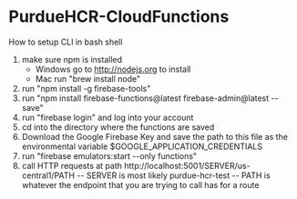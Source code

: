 # PurdueHCR-CloudFunctions



How to setup CLI in bash shell

1. make sure npm is installed
	- Windows go to http://nodejs.org to install
	- Mac run "brew install node"
2. run "npm install -g firebase-tools"
3. run "npm install firebase-functions@latest firebase-admin@latest --save"
4. run "firebase login" and  log into your account
5. cd into the directory where the functions are saved
6. Download the Google Firebase Key and save the path to this file as the environmental variable $GOOGLE_APPLICATION_CREDENTIALS 
7. run "firebase emulators:start --only functions"
8. call HTTP requests at path http://localhost:5001/SERVER/us-central1/PATH
	-- SERVER is most likely purdue-hcr-test
	-- PATH is whatever the endpoint that you are trying to call has for a route
